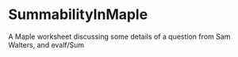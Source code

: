 # SummabilityInMaple
A Maple worksheet discussing some details of a question from Sam Walters, and evalf/Sum
